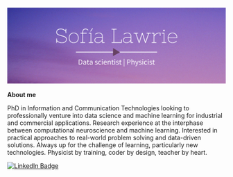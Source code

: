 ![Sofia's GitHub Banner](./header.png)


**About me**

PhD in Information and Communication Technologies looking to professionally venture into data science and machine learning for industrial and commercial applications. Research experience at the interphase between computational neuroscience and machine learning. Interested in practical approaches to real-world problem solving and data-driven solutions. Always up for the challenge of learning, particularly new technologies. Physicist by training, coder by design, teacher by heart.

[![LinkedIn Badge](https://img.shields.io/badge/LinkedIn-Profile-informational?style=flat&logo=linkedin&logoColor=white&color=9279a7)](https://www.linkedin.com/in/sofialawrie/)


